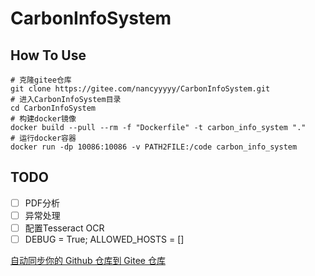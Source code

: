 # CarbonInfoSystem

## How To Use
```
# 克隆gitee仓库
git clone https://gitee.com/nancyyyyy/CarbonInfoSystem.git
# 进入CarbonInfoSystem目录
cd CarbonInfoSystem
# 构建docker镜像
docker build --pull --rm -f "Dockerfile" -t carbon_info_system "." 
# 运行docker容器
docker run -dp 10086:10086 -v PATH2FILE:/code carbon_info_system
```

## TODO
- [ ] PDF分析
- [ ] 异常处理
- [ ] 配置Tesseract OCR
- [ ] DEBUG = True; ALLOWED_HOSTS = []

[自动同步你的 Github 仓库到 Gitee 仓库](https://gyx8899.gitbook.io/blog/share/syncgithubtogitee)